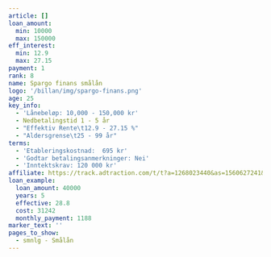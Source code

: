 ```yaml
---
article: []
loan_amount:
  min: 10000
  max: 150000
eff_interest:
  min: 12.9
  max: 27.15
payment: 1
rank: 8
name: Spargo finans smålån
logo: '/billan/img/spargo-finans.png'
age: 25
key_info:
  - 'Lånebeløp: 10,000 - 150,000 kr'
  - Nedbetalingstid 1 - 5 år
  - "Effektiv Rente\t12.9 - 27.15 %"
  - "Aldersgrense\t25 - 99 år"
terms:
  - 'Etableringskostnad:  695 kr'
  - 'Godtar betalingsanmerkninger: Nei'
  - 'Inntektskrav: 120 000 kr'
affiliate: https://track.adtraction.com/t/t?a=1268023440&as=1560627241&t=2&tk=1
loan_example:
  loan_amount: 40000
  years: 5
  effective: 28.8
  cost: 31242
  monthly_payment: 1188
marker_text: ''
pages_to_show:
  - smnlg - Smålån
---
```

